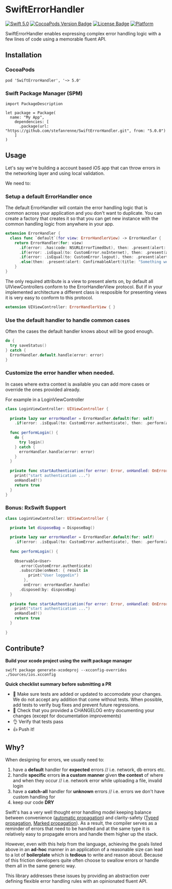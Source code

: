 # SwiftErrorHandler

[![Swift 5.0](https://img.shields.io/badge/swift-5.0-orange.svg?style=flat)](https://swift.org)
[![CocoaPods Version Badge](https://img.shields.io/cocoapods/v/SwiftErrorHandler.svg)](https://cocoapods.org/pods/SwiftErrorHandler)
[![License Badge](https://img.shields.io/cocoapods/l/SwiftErrorHandler.svg)](LICENSE)
[![Platform](https://img.shields.io/cocoapods/p/SwiftErrorHandler.svg?style=flat)](http://cocoapods.org/pods/SwiftErrorHandler)

SwiftErrorHandler enables expressing complex error handling logic with a few lines of code using a memorable fluent API.


## Installation

### CocoaPods

```
pod 'SwiftErrorHandler', '~> 5.0'
```

### Swift Package Manager (SPM)

```
import PackageDescription

let package = Package(
  name: "My App",
    dependencies: [
      .package(url: "https://github.com/stefanrenne/SwiftErrorHandler.git", from: "5.0.0")
    ]
)
```


## Usage

Let's say we're building a account based iOS app that can throw errors in the networking layer and using local validation.

We need to:

### Setup a default ErrorHandler once

The default ErrorHandler will contain the error handling logic that is common across your application and you don't want to duplicate. You can create a factory that creates it so that you can get new instance with the common handling logic from anywhere in your app.

```swift
extension ErrorHandler {
  class func `default`(for view: ErrorHandlerView) -> ErrorHandler {
    return ErrorHandler(for: view)
      .if(error: .has(code: NSURLErrorTimedOut), then: .present(alert: ConfirmableAlert(title: "Timeout occurred", confirmTitle: "Retry", confirmAction: { error in print("retry network call") })))
      .if(error: .isEqual(to: CustomError.noInternet), then: .present(alert: ConfirmableAlert(title: "Did you turn off the internet?", confirmTitle: "No")))
      .if(error: .isEqual(to: CustomError.logout), then: .present(alert: RejectableAlert(title: "Are you sure you want to logout?", confirmTitle: "Yes", rejectTitle: "No")))
      .else(then: .present(alert: ConfirmableAlert(title: "Something went wrong", confirmTitle: "Ok")))
    }
}
```

The only required attribute is a view to present alerts on, by default all UIViewControllers conform to the ErrorHandlerView protocol. But if in your implemented architecture a different class is resposible for presenting views it is very easy to conform to this protocol.

```swift
extension UIViewController: ErrorHandlerView { }
```



### Use the default handler to handle common cases

Often the cases the default handler knows about will be good enough.

```swift
do {
  try saveStatus()
} catch {
  ErrorHandler.default.handle(error: error)
}
```

### Customize the error handler when needed.

In cases where extra context is available you can add more cases or override the ones provided already.

For example in a LoginViewController

```swift
class LoginViewController: UIViewController {
    
  private lazy var errorHandler = ErrorHandler.default(for: self)
    .if(error: .isEqual(to: CustomError.authenticate), then: .perform(action: startAuthentication))
        
  func performLogin() {
    do {
      try login()
    } catch {
      errorHandler.handle(error: error)
    }
  }
    
  private func startAuthentication(for error: Error, onHandled: OnErrorHandled) -> Bool {
    print("start authentication ...")
    onHandled?()
    return true
  }      
}
```

### Bonus: RxSwift Support

```swift
class LoginViewController: UIViewController {

  private let disposeBag = DisposeBag()
    
  private lazy var errorHandler = ErrorHandler.default(for: self)
    .if(error: .isEqual(to: CustomError.authenticate), then: .perform(action: startAuthentication))
        
  func performLogin() {
    
    Observable<User>
      .error(CustomError.authenticate)
      .subscribe(onNext: { result in
          print("User loggedin")
        },
        onError: errorHandler.handle)
      .disposed(by: disposeBag)
  }
    
  private func startAuthentication(for error: Error, onHandled: OnErrorHandled) -> Bool {
    print("start authentication ...")
    onHandled?()
    return true
  }   
        
}
```

## Contribute?

**Build your xcode project using the swift package manager**
 
```
swift package generate-xcodeproj --xcconfig-overrides ./Sources/ios.xcconfig
```


**Quick checklist summary before submitting a PR**

- 🔎 Make sure tests are added or updated to accomodate your changes. We do not accept any addition that come without tests. When possible, add tests to verify bug fixes and prevent future regressions.
- 📖 Check that you provided a CHANGELOG entry documenting your changes (except for documentation improvements)
- 👌 Verify that tests pass
- 👍 Push it!


## Why?

When designing for errors, we usually need to:

1. have a **default** handler for **expected** errors
// i.e. network, db errors etc.
2. handle **specific** errors **in a custom manner** given **the context**  of where and when they occur
// i.e. network error while uploading a file, invalid login
3. have a **catch-all** handler for **unknown** errors
// i.e. errors we don't have custom handling for
4. keep our code **DRY**

Swift's has a very well thought error handling model keeping balance between convenience ([automatic propagation](https://github.com/apple/swift/blob/master/docs/ErrorHandlingRationale.rst#automatic-propagation)) and clarity-safety ([Typed propagation](https://github.com/apple/swift/blob/master/docs/ErrorHandlingRationale.rst#id3), [Marked propagation](https://github.com/apple/swift/blob/master/docs/ErrorHandlingRationale.rst#id4)). As a result, the compiler serves as a reminder of errors that need to be handled and at the same type it is relatively easy to propagate errors and handle them higher up the stack.

However, even with this help from the language, achieving the goals listed above in an **ad-hoc** manner in an application of a reasonable size can lead to a lot of **boilerplate** which is **tedious** to write and reason about. Because of this friction developers quite often choose to swallow errors or handle them all in the same generic way.

This library addresses these issues by providing an abstraction over defining flexible error handling rules with an opinionated fluent API.
